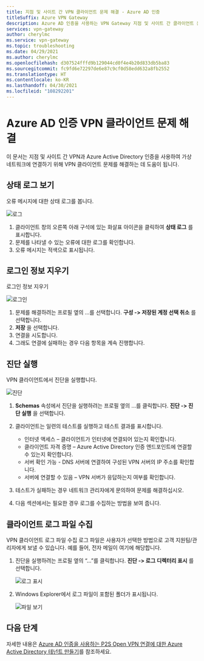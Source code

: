 ```yaml
---
title: 지점 및 사이트 간 VPN 클라이언트 문제 해결 - Azure AD 인증
titleSuffix: Azure VPN Gateway
description: Azure AD 인증을 사용하는 VPN Gateway 지점 및 사이트 간 클라이언트 문제를 해결하는 방법에 대해 알아봅니다.
services: vpn-gateway
author: cherylmc
ms.service: vpn-gateway
ms.topic: troubleshooting
ms.date: 04/29/2021
ms.author: cherylmc
ms.openlocfilehash: d307524fffd9b129044cd0f4e4b20d833db5ba83
ms.sourcegitcommit: fc9fd6e72297de6e87c9cf0d58edd632a8fb2552
ms.translationtype: HT
ms.contentlocale: ko-KR
ms.lasthandoff: 04/30/2021
ms.locfileid: "108292201"
---
```

# <a name="troubleshoot-an-azure-ad-authentication-vpn-client"></a>Azure AD 인증 VPN 클라이언트 문제 해결

이 문서는 지점 및 사이트 간 VPN과 Azure Active Directory 인증을 사용하여 가상 네트워크에 연결하기 위해 VPN 클라이언트 문제를 해결하는 데 도움이 됩니다.

## <a name="view-status-log"></a><a name="status"></a>상태 로그 보기

오류 메시지에 대한 상태 로그를 봅니다.

![로그](./media/troubleshoot-ad-vpn-client/1.png)

1. 클라이언트 창의 오른쪽 아래 구석에 있는 화살표 아이콘을 클릭하여 **상태 로그** 를 표시합니다.
2. 문제를 나타낼 수 있는 오류에 대한 로그를 확인합니다.
3. 오류 메시지는 적색으로 표시됩니다.

## <a name="clear-sign-in-information"></a><a name="clear"></a>로그인 정보 지우기

로그인 정보 지우기

![로그인](./media/troubleshoot-ad-vpn-client/2.png)

1. 문제를 해결하려는 프로필 옆의 ...를 선택합니다. **구성 -> 저장된 계정 선택 취소** 를 선택합니다.
2. **저장** 을 선택합니다.
3. 연결을 시도합니다.
4. 그래도 연결에 실패하는 경우 다음 항목을 계속 진행합니다.

## <a name="run-diagnostics"></a><a name="diagnostics"></a>진단 실행

VPN 클라이언트에서 진단을 실행합니다.

![진단](./media/troubleshoot-ad-vpn-client/3.png)

1. **Schemas** 속성에서 진단을 실행하려는 프로필 옆의 ...를 클릭합니다. **진단 -> 진단 실행** 을 선택합니다.
2. 클라이언트는 일련의 테스트를 실행하고 테스트 결과를 표시합니다.

   * 인터넷 액세스 – 클라이언트가 인터넷에 연결되어 있는지 확인합니다.
   * 클라이언트 자격 증명 – Azure Active Directory 인증 엔드포인트에 연결할 수 있는지 확인합니다.
   * 서버 확인 가능 - DNS 서버에 연결하여 구성된 VPN 서버의 IP 주소를 확인합니다.
   * 서버에 연결할 수 있음 – VPN 서버가 응답하는지 여부를 확인합니다.
3. 테스트가 실패하는 경우 네트워크 관리자에게 문의하여 문제를 해결하십시오.
4. 다음 섹션에서는 필요한 경우 로그를 수집하는 방법을 보여 줍니다.

## <a name="collect-client-log-files"></a><a name="logfiles"></a>클라이언트 로그 파일 수집

VPN 클라이언트 로그 파일 수집 로그 파일은 사용자가 선택한 방법으로 고객 지원팀/관리자에게 보낼 수 있습니다. 예를 들어, 전자 메일이 여기에 해당합니다.

1. 진단을 실행하려는 프로필 옆의 “...”를 클릭합니다. **진단 -> 로그 디렉터리 표시** 를 선택합니다.

   ![로그 표시](./media/troubleshoot-ad-vpn-client/4.png)
2. Windows Explorer에서 로그 파일이 포함된 폴더가 표시됩니다.

   ![파일 보기](./media/troubleshoot-ad-vpn-client/5.png)

## <a name="next-steps"></a>다음 단계

자세한 내용은 [Azure AD 인증을 사용하는 P2S Open VPN 연결에 대한 Azure Active Directory 테넌트 만들기](openvpn-azure-ad-tenant.md)를 참조하세요.